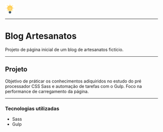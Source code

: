 ![Icone do Blog](https://github.com/luanfonsecap/blog-artesanatos/blob/master/src/img/icon-head.png?raw=true)

---
# Blog Artesanatos

Projeto de página inicial de um blog de artesanatos fictício.

---
## Projeto

Objetivo de práticar os conhecimentos adiquiridos no estudo do pré processador CSS Sass e automação de tarefas com o Gulp.
Foco na performance de carregamento da página.

---
### Tecnologias utilizadas

* Sass
* Gulp
